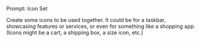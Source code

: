 Prompt: Icon Set

Create some icons to be used together. It could be for a taskbar, showcasing features or services, or even for something like a shopping app. (Icons might be a cart, a shipping box, a size icon, etc.)
